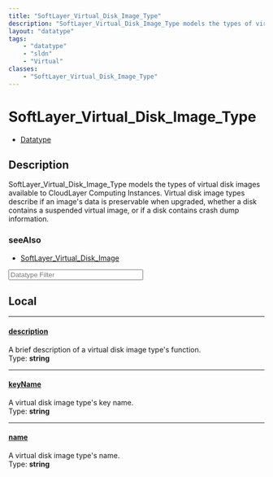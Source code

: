 ```yaml
---
title: "SoftLayer_Virtual_Disk_Image_Type"
description: "SoftLayer_Virtual_Disk_Image_Type models the types of virtual disk images available to CloudLayer Computing Instances. V... "
layout: "datatype"
tags:
    - "datatype"
    - "sldn"
    - "Virtual"
classes:
    - "SoftLayer_Virtual_Disk_Image_Type"
---
```


# SoftLayer_Virtual_Disk_Image_Type
<div id='service-datatype'>
    <ul id='sldn-reference-tabs'>
        <li id='datatype'> <a href='/reference/datatypes/SoftLayer_Virtual_Disk_Image_Type' >Datatype</a></li>
    </ul>
</div>

## Description 


SoftLayer_Virtual_Disk_Image_Type models the types of virtual disk images available to CloudLayer Computing Instances. Virtual disk image types describe if an image's data is preservable when upgraded, whether a disk contains a suspended virtual image, or if a disk contains crash dump information. 



### seeAlso

* [SoftLayer_Virtual_Disk_Image](/reference/services/SoftLayer_Virtual_Disk_Image )




<!-- Filer BEGIN -->
<div class="view-filters">
        <div class="clearfix">
            <div class="search-input-box">
                <input placeholder="Datatype Filter" onkeyup="titleSearch(inputId='prop-input', divId='properties', elementClass='prop-row')" 
                    type="text" id="prop-input" value="" size="30" maxlength="128" class="form-text">
            </div>
        </div>
</div>
<!-- Filer END -->

<div id="properties" class="content">
<div id="localProperties" class="prop-content" >

## Local
<div class="prop-row">

-----
[description]: #description
#### [description]
A brief description of a virtual disk image type's function.   
<span class="type-label">Type: </span>**string**  



</div>
<div class="prop-row">

-----
[keyName]: #keyname
#### [keyName]
A virtual disk image type's key name.   
<span class="type-label">Type: </span>**string**  



</div>
<div class="prop-row">

-----
[name]: #name
#### [name]
A virtual disk image type's name.   
<span class="type-label">Type: </span>**string**  



</div>
</div>
<!-- LOCAL PROPERTY END -->

</div>


